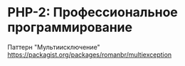 # PHP-2: Профессиональное программирование

Паттерн "Мультиисключение"
https://packagist.org/packages/romanbr/multiexception